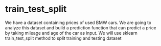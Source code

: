 # train_test_split
We have a dataset containing prices of used BMW cars. We are going to analyze this dataset and build a prediction function that can predict a price by taking mileage and age of the car as input. We will use sklearn train_test_split method to split training and testing dataset
